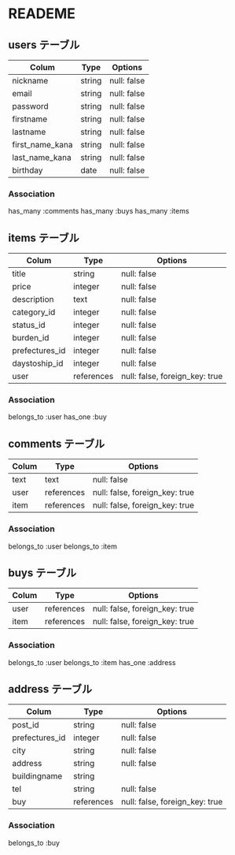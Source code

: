 # READEME

## users テーブル

| Colum           | Type   | Options     |
| --------------- | ------ | ----------- |
| nickname        | string | null: false |
| email           | string | null: false |
| password        | string | null: false |
| firstname       | string | null: false |
| lastname        | string | null: false |
| first_name_kana | string | null: false |
| last_name_kana  | string | null: false |
| birthday        | date	 | null: false |

### Association
  has_many :comments
  has_many :buys
  has_many :items

## items テーブル

| Colum           | Type          | Options                        |
| --------------- | ------------- | -------------------------------|
| title           | string        | null: false                    |
| price           | integer        | null: false                    |
| description     | text          | null: false                    |
| category_id     | integer       | null: false                    |
| status_id       | integer       | null: false                    |
| burden_id       | integer       | null: false                    |
| prefectures_id | integer       | null: false                     |
| daystoship_id   | integer       | null: false                    |
| user            | references    | null: false, foreign_key: true |
   

   ### Association
   belongs_to :user
   has_one :buy

## comments テーブル

| Colum | Type       | Options                        |
| ----- | ---------- | -------------------------------|
| text  | text       | null: false                    |
| user  | references | null: false, foreign_key: true |
| item  | references | null: false, foreign_key: true |


  ### Association
  belongs_to :user
  belongs_to :item

## buys テーブル

| Colum | Type       | Options                        |
| ----- | ---------- | -------------------------------|
| user  | references | null: false, foreign_key: true |
| item  | references | null: false, foreign_key: true |


  ### Association
  belongs_to :user
  belongs_to :item
  has_one :address

## address テーブル

| Colum          | Type       | Options                        |
| -------------- | ---------- | ------------------------------ |
| post_id        | string     | null: false                    |
| prefectures_id | integer    | null: false                    |
| city           | string     | null: false                    |
| address        | string     | null: false                    |
| buildingname   | string     |                                |
| tel            | string     | null: false                    |
| buy            | references | null: false, foreign_key: true |

  ### Association
  belongs_to :buy
